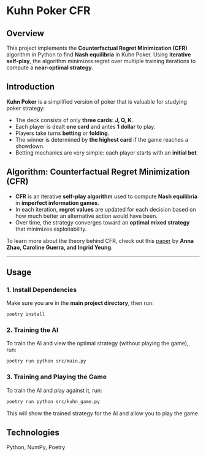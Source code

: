 # **Kuhn Poker CFR**

## **Overview**
This project implements the **Counterfactual Regret Minimization (CFR)** algorithm in Python to find **Nash equilibria** in Kuhn Poker. Using **iterative self-play**, the algorithm minimizes regret over multiple training iterations to compute a **near-optimal strategy**.

## **Introduction**
**Kuhn Poker** is a simplified version of poker that is valuable for studying poker strategy:

- The deck consists of only **three cards**: **J, Q, K**.
- Each player is dealt **one card** and antes **1 dollar** to play.
- Players take turns **betting** or **folding**.
- The winner is determined by **the highest card** if the game reaches a showdown.
- Betting mechanics are very simple: each player starts with an **initial bet**.

## **Algorithm: Counterfactual Regret Minimization (CFR)**
- **CFR** is an iterative **self-play algorithm** used to compute **Nash equilibria** in **imperfect information games**.
- In each iteration, **regret values** are updated for each decision based on how much better an alternative action would have been.
- Over time, the strategy converges toward an **optimal mixed strategy** that minimizes exploitability.

To learn more about the theory behind CFR, check out this [paper](https://drive.google.com/file/d/1RNVHA5PbgQGHAJjFnWxb3SKcdmVc6rDb/view?usp=sharing) by **Anna Zhao, Caroline Guerra, and Ingrid Yeung**.

---

## **Usage**
### **1. Install Dependencies**
Make sure you are in the **main project directory**, then run:

```bash
poetry install
```
### **2. Training the AI**
To train the AI and view the optimal strategy (without playing the game), run:

```bash
poetry run python src/main.py
```

### **3. Training and Playing the Game**
To train the AI and play against it, run:

```bash
poetry run python src/kuhn_game.py
```
This will show the trained strategy for the AI and allow you to play the game.

## **Technologies**
Python, NumPy, Poetry
